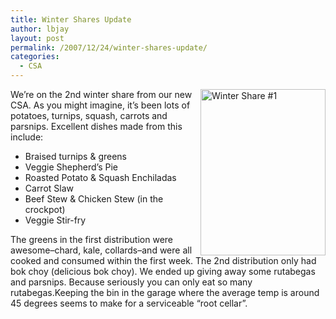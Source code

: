 ```yaml
---
title: Winter Shares Update
author: lbjay
layout: post
permalink: /2007/12/24/winter-shares-update/
categories:
  - CSA
---
```

<abbr class="unapi-id" title=""><!-- &nbsp; --></abbr> 

<a rel="lightbox" href="http://blog.reallywow.com/static/uploads/2007/12/2051351230_0fb4d5282f.jpg" title="Winter Share #1"><img src="http://blog.reallywow.com/static/uploads/2007/12/2051351230_0fb4d5282f.jpg" title="Winter Share #1" alt="Winter Share #1" align="right" height="266" width="200" /></a>We&#8217;re on the 2nd winter share from our new CSA. As you might imagine, it&#8217;s been lots of potatoes, turnips, squash, carrots and parsnips. Excellent dishes made from this include:

  * Braised turnips & greens
  * Veggie Shepherd&#8217;s Pie
  * Roasted Potato & Squash Enchiladas
  * Carrot Slaw
  * Beef Stew & Chicken Stew (in the crockpot)
  * Veggie Stir-fry

The greens in the first distribution were awesome&#8211;chard, kale, collards&#8211;and were all cooked and consumed within the first week. The 2nd distribution only had bok choy (delicious bok choy). We ended up giving away some rutabegas and parsnips. Because seriously you can only eat so many rutabegas.Keeping the bin in the garage where the average temp is around 45 degrees seems to make for a serviceable &#8220;root cellar&#8221;.